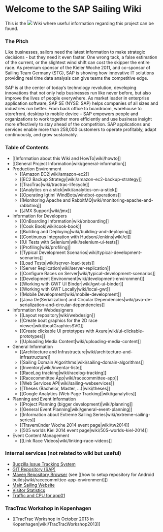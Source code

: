 # Welcome to the SAP Sailing Wiki

This is the <img src="http://www.sapsailing.com/images/sap-logo_grey.png"/> Wiki where useful information regarding this project can be found.

### The Pitch

Like businesses, sailors need the latest information to make strategic decisions - but they need it even faster. One wrong tack, a false estimation of the current, or the slightest wind shift can cost the skipper the entire race. As premium sponsor of the Kieler Woche 2011, and co-sponsor of Sailing Team Germany (STG), SAP is showing how innovative IT solutions providing real time data analysis can give teams the competitive edge.

SAP is at the center of today’s technology revolution, developing innovations that not only help businesses run like never before, but also improve the lives of people everywhere. As market leader in enterprise application software, SAP SE (NYSE: SAP) helps companies of all sizes and industries run better. From back office to boardroom, warehouse to storefront, desktop to mobile device – SAP empowers people and organizations to work together more efficiently and use business insight more effectively to stay ahead of the competition. SAP applications and services enable more than 258,000 customers to operate profitably, adapt continuously, and grow sustainably.

### Table of Contents

* [[Information about this Wiki and HowTo|wiki/howto]]
* [[General Project Information|wiki/general-information]]
* Production Environment
  * [[Amazon EC2|wiki/amazon-ec2]]
  * [[EC2 Backup Strategy|wiki/amazon-ec2-backup-strategy]]
  * [[TracTrac|wiki/tractrac-lifecycle]]
  * [[Analytics on a stick|wiki/analytics-on-a-stick]]
  * [[Operating Igtimi WindBots/windbot-operations]]
  * [[Monitoring Apache and RabbitMQ|wiki/monitoring-apache-and-rabbitmq]]
  * [[JMX Support|wiki/jmx]]
* Information for Developers
  * [[OnBoarding Information|wiki/onboarding]]
  * [[Cook Book|wiki/cook-book]]
  * [[Building and Deploying|wiki/building-and-deploying]]
  * [[Continuous Integration with Hudson/Jenkins|wiki/ci]]
  * [[UI Tests with Selenium|wiki/selenium-ui-tests]]
  * [[Profiling|wiki/profiling]]
  * [[Typical Development Scenarios|wiki/typical-development-scenarios]]
  * [[Load Tests|wiki/server-load-tests]]
  * [[Server Replication|wiki/server-replication]]
  * [[Configure Races on Server|wiki/typical-development-scenarios]]
  * [[Development Environment|wiki/development-environment]]
  * [[Working with GWT UI Binder|wiki/gwt-ui-binder]]
  * [[Working with GWT Locally|wiki/local-gwt]]
  * [[Mobile Development|wiki/mobile-development]]
  * [[Java De(Serialization) and Circular Dependencies|wiki/java-de-serialization-and-circular-dependencies]]
* Information for Webdesigners
  * [[Layout repository|wiki/webdesign]]
  * [[Create boat graphics for the 2D race viewer|wiki/boatGraphicsSVG]]
  * [[Create clickable UI prototypes with Axure|wiki/ui-clickable-prototypes]]
  * [[Uploading Media Content|wiki/uploading-media-content]]
* General Information
  * [[Architecture and Infrastructure|wiki/architecture-and-infrastructure]]
  * [[Sailing Domain Algorithms|wiki/sailing-domain-algorithms]]
  * [[Inventory|wiki/inventar-liste]]
  * [[RaceLog tracking|wiki/racelog-tracking]]
  * [[Racecommittee App|wiki/racecommittee-app]]
  * [[Web Services API|wiki/sailing-webservices]]
  * [[Theses (Bachelor, Master, ...)|wiki/theses]]
  * [[Google Analytics (Web Page Tracking)|wiki/ganalytics]]
* Planning and Event Information
  * [[Project Planning (bigger development)|wiki/planning]]
  * [[General Event Planning|wiki/general-event-planning]]
  * [[Information about Extreme Sailing Series|wiki/extreme-sailing-series]]
  * [[Travem&uuml;nder Woche 2014 event page|wiki/tw2014]]
  * [[505 worlds Kiel 2014 event page|wiki/505-worlds-kiel-2014]]
* Event Content Management
  * [[Link Race Videos|wiki/linking-race-videos]]

### Internal services (not related to wiki but useful)

* [Bugzilla Issue Tracking System](http://bugzilla.sapsailing.com/bugzilla/)
* [GIT Repository (SAP)](ssh://git.wdf.sap.corp:29418/SAPSail/sapsailingcapture.git)
* [Maven Repository Browser](http://maven.sapsailing.com/maven/) (see [[how to setup repository for Android builds|wiki/racecommittee-app-environment]])
* [Main Sailing Website](http://www.sapsailing.com)
* [Visitor Statistics](http://analysis.sapsailing.com/)
* [Traffic and CPU for app01](http://mrtg.sapsailing.com/)

### TracTrac Workshop in Kopenhagen

* [[TracTrac Workshop in October 2013 in Kopenhagen|wiki/TracTracWorkshop2013]]
